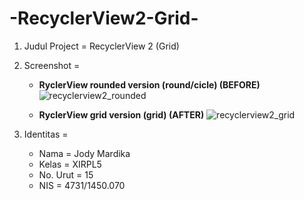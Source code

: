 # -RecyclerView2-Grid-

1. Judul Project = RecyclerView 2 (Grid)
2. Screenshot    = 

    * <b>RyclerView rounded version (round/cicle) (BEFORE)</b>
      ![recyclerview2_rounded](https://cloud.githubusercontent.com/assets/22114252/21470356/625651d6-cab7-11e6-8ca2-e34900e2ac4c.png)
    
    * <b>RyclerView grid version (grid) (AFTER)</b>
      ![recyclerview2_grid](https://cloud.githubusercontent.com/assets/22114252/21470355/621b518a-cab7-11e6-91ff-e5aeac60ae5e.png)
        
3. Identitas     = 
    
    * Nama = Jody Mardika
    * Kelas = XIRPL5
    * No. Urut = 15
    * NIS = 4731/1450.070
